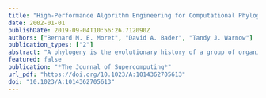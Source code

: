 ```yaml
---
title: "High-Performance Algorithm Engineering for Computational Phylogenetics"
date: 2002-01-01
publishDate: 2019-09-04T10:56:26.712090Z
authors: ["Bernard M. E. Moret", "David A. Bader", "Tandy J. Warnow"]
publication_types: ["2"]
abstract: "A phylogeny is the evolutionary history of a group of organisms; systematists (and other biologists) attempt to reconstruct this history from various forms of data about contemporary organisms. Phylogeny reconstruction is a crucial step in the understanding of evolution as well as an important tool in biological, pharmaceutical, and medical research. Phylogeny reconstruction from molecular data is very difficult: almost all optimization models give rise to NP-hard (and thus computationally intractable) problems. Yet approximations must be of very high quality in order to avoid outright biological nonsense. Thus many biologists have been willing to run farms of processors for many months in order to analyze just one dataset. High-performance algorithm engineering offers a battery of tools that can reduce, sometimes spectacularly, the running time of existing phylogenetic algorithms, as well as help designers produce better algorithms. We present an overview of algorithm engineering techniques, illustrating them with an application to the “breakpoint analysis” method of Sankoff et al., which resulted in the GRAPPA software suite. GRAPPA demonstrated a speedup in running time by over eight orders of magnitude over the original implementation on a variety of real and simulated datasets. We show how these algorithmic engineering techniques are directly applicable to a large variety of challenging combinatorial problems in computational biology."
featured: false
publication: "*The Journal of Supercomputing*"
url_pdf: "https://doi.org/10.1023/A:1014362705613"
doi: "10.1023/A:1014362705613"
---
```


